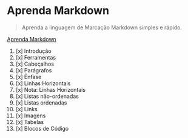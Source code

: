 # Aprenda Markdown


>Aprenda a linguagem de Marcação Markdown simples e rápido.

[Aprenda Markdown](https://www.udemy.com/course/aprenda-markdown/ "Udemy")

1. [x] Introdução
2. [x] Ferramentas
3. [x] Cabeçalhos
4. [x] Parágrafos
5. [x] Ênfase
6. [x] Linhas Horizontais
7. [x] Nota: Linhas Horizontais
8. [x] Listas não-ordenadas
9. [x] Listas ordenadas
10. [x] Links
11. [x] Imagens
12. [x] Tabelas
13. [x] Blocos de Código

